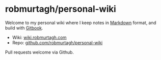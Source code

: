 # robmurtagh/personal-wiki

Welcome to my personal wiki where I keep notes in [Markdown](https://guides.github.com/features/mastering-markdown/) format, and build with [Gitbook](https://www.gitbook.com/).

* Wiki: [wiki.robmurtagh.com](https://wiki.robmurtagh.com/)
* Repo: [github.com/robmurtagh/personal-wiki](https://github.com/robmurtagh/personal-wiki)

Pull requests welcome via Github.
